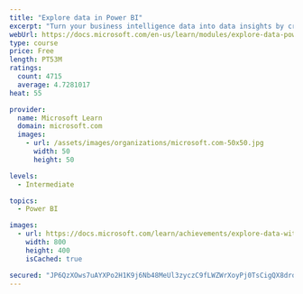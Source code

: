 ```yaml
---
title: "Explore data in Power BI"
excerpt: "Turn your business intelligence data into data insights by creating and configuring Power BI dashboards."
webUrl: https://docs.microsoft.com/en-us/learn/modules/explore-data-power-bi/
type: course
price: Free
length: PT53M
ratings:
  count: 4715
  average: 4.7281017
heat: 55

provider:
  name: Microsoft Learn
  domain: microsoft.com
  images:
    - url: /assets/images/organizations/microsoft.com-50x50.jpg
      width: 50
      height: 50

levels:
  - Intermediate

topics:
  - Power BI

images:
  - url: https://docs.microsoft.com/learn/achievements/explore-data-with-power-bi-desktop-social.png
    width: 800
    height: 400
    isCached: true

secured: "JP6QzXOws7uAYXPo2H1K9j6Nb48MeUl3zyczC9fLWZWrXoyPj0TsCigQX8droahgh6cBdkrY9VUyJ8hrkrhZYFdtMdPNIUSxokvoS79QPln2lFaKj22JmnFCB2+r4sXgvfkf9b/9Ksv6q30e42myskR9KSv7MaeebHzg4t6zIXfTOASyrFDgj4Wrn4eMwRY03/eG7R22K7Ioc9PfP4u8xmsTYHJ6OnxijePpJgIrhbRhzrTDHDxoowV6Z5MURKm040MWIOs49/voxS+dKhuM5+pbh01v/pp5PgVH2iJNv5NL9CrOGX4KMpi3O6gK5Ux3aCsfUOi1SY/GDGnhF0y/psX83V2bfo7mmfq7a5J8MmwFpB6RPcM0EFWUHyhP4KZlRWAVcqQHhGJFO0Ec5UunlSB1CnxbZqJl4oHCuwVddNg=;/B6TLECFwU8539OfM/rVlA=="
---
```


